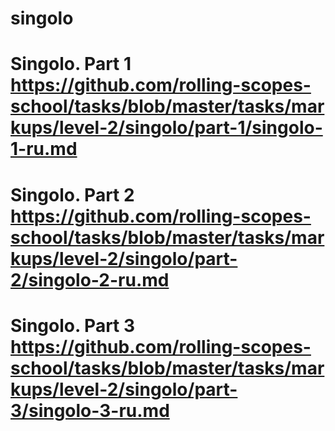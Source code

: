 # singolo
# Singolo. Part 1 https://github.com/rolling-scopes-school/tasks/blob/master/tasks/markups/level-2/singolo/part-1/singolo-1-ru.md
# Singolo. Part 2 https://github.com/rolling-scopes-school/tasks/blob/master/tasks/markups/level-2/singolo/part-2/singolo-2-ru.md
# Singolo. Part 3 https://github.com/rolling-scopes-school/tasks/blob/master/tasks/markups/level-2/singolo/part-3/singolo-3-ru.md
